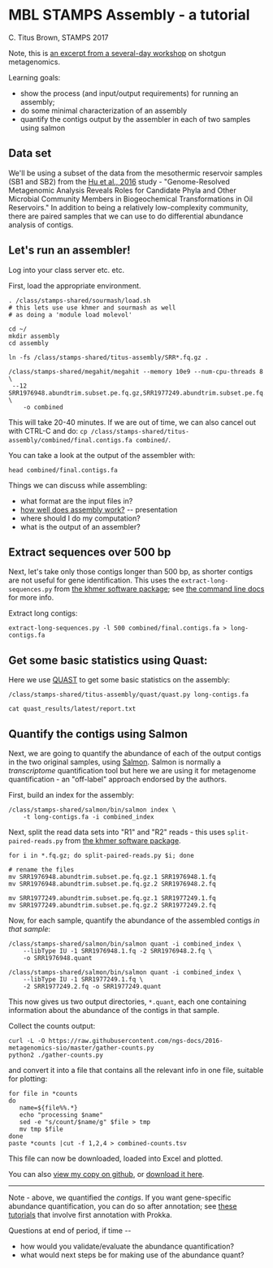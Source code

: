 # MBL STAMPS Assembly - a tutorial

C. Titus Brown, STAMPS 2017

Note, this is [an excerpt from a several-day workshop](http://2017-dibsi-metagenomics.readthedocs.io/) on shotgun metagenomics.

Learning goals:

* show the process (and input/output requirements) for running an assembly;
* do some minimal characterization of an assembly
* quantify the contigs output by the assembler in each of two samples using salmon

## Data set

We'll be using a subset of the data from the mesothermic reservoir samples (SB1 and SB2) from the [Hu et al., 2016](http://mbio.asm.org/content/7/1/e01669-15.full) study - "Genome-Resolved Metagenomic Analysis Reveals Roles for Candidate Phyla and Other Microbial Community Members in Biogeochemical Transformations in Oil Reservoirs." In addition to being a relatively low-complexity community, there are paired samples that we can use to do differential abundance analysis of contigs.

## Let's run an assembler!

Log into your class server etc. etc.

First, load the appropriate environment.
```
. /class/stamps-shared/sourmash/load.sh
# this lets use use khmer and sourmash as well
# as doing a 'module load molevol'

cd ~/
mkdir assembly
cd assembly

ln -fs /class/stamps-shared/titus-assembly/SRR*.fq.gz .

/class/stamps-shared/megahit/megahit --memory 10e9 --num-cpu-threads 8 \
 --12 SRR1976948.abundtrim.subset.pe.fq.gz,SRR1977249.abundtrim.subset.pe.fq.gz \
    -o combined
```

This will take 20-40 minutes.  If we are out of time, we can also cancel out with CTRL-C and do: `cp /class/stamps-shared/titus-assembly/combined/final.contigs.fa combined/`.

You can take a look at the output of the assembler with:
```
head combined/final.contigs.fa
```

Things we can discuss while assembling:

* what format are the input files in?
* [how well does assembly work?](https://osf.io/4a2k3/) -- presentation
* where should I do my computation?
* what is the output of an assembler?


## Extract sequences over 500 bp

Next, let's take only those contigs longer than 500 bp, as shorter contigs are not useful for gene identification.  This uses the `extract-long-sequences.py` from [the khmer software package](https://khmer.readthedocs.io); see [the command line docs](https://khmer.readthedocs.io/en/stable/user/scripts.html) for more info.

Extract long contigs:

```
extract-long-sequences.py -l 500 combined/final.contigs.fa > long-contigs.fa
```

## Get some basic statistics using Quast:

Here we use [QUAST](http://bioinf.spbau.ru/quast) to get some basic statistics on the assembly:

```
/class/stamps-shared/titus-assembly/quast/quast.py long-contigs.fa

cat quast_results/latest/report.txt
```

## Quantify the contigs using Salmon

Next, we are going to quantify the abundance of each of the output contigs in the two original samples, using [Salmon](https://salmon.readthedocs.io/en/latest/). Salmon is normally a *transcriptome* quantification tool but here we are using it for metagenome quantification - an "off-label" approach endorsed by the authors.

First, build an index for the assembly:
```
/class/stamps-shared/salmon/bin/salmon index \
    -t long-contigs.fa -i combined_index
```

Next, split the read data sets into "R1" and "R2" reads - this uses `split-paired-reads.py` from [the khmer software package](https://khmer.readthedocs.io).

```
for i in *.fq.gz; do split-paired-reads.py $i; done

# rename the files
mv SRR1976948.abundtrim.subset.pe.fq.gz.1 SRR1976948.1.fq
mv SRR1976948.abundtrim.subset.pe.fq.gz.2 SRR1976948.2.fq

mv SRR1977249.abundtrim.subset.pe.fq.gz.1 SRR1977249.1.fq
mv SRR1977249.abundtrim.subset.pe.fq.gz.2 SRR1977249.2.fq
```

Now, for each sample, quantify the abundance of the assembled contigs *in that sample*:

```
/class/stamps-shared/salmon/bin/salmon quant -i combined_index \
    --libType IU -1 SRR1976948.1.fq -2 SRR1976948.2.fq \
    -o SRR1976948.quant

/class/stamps-shared/salmon/bin/salmon quant -i combined_index \
    --libType IU -1 SRR1977249.1.fq \
    -2 SRR1977249.2.fq -o SRR1977249.quant
```

This now gives us two output directories, `*.quant`, each one containing information about the abundance of the contigs in that sample.

Collect the counts output:

```
curl -L -O https://raw.githubusercontent.com/ngs-docs/2016-metagenomics-sio/master/gather-counts.py
python2 ./gather-counts.py
```

and convert it into a file that contains all the relevant info in one file, suitable for plotting:

```
for file in *counts
do
   name=${file%%.*}
   echo "processing $name"
   sed -e "s/count/$name/g" $file > tmp
   mv tmp $file
done
paste *counts |cut -f 1,2,4 > combined-counts.tsv
```

This file can now be downloaded, loaded into Excel and plotted.

You can also [view my copy on github](https://github.com/ngs-docs/2017-mbl-stamps/blob/master/combined-counts.tsv), or [download it here](https://raw.githubusercontent.com/ngs-docs/2017-mbl-stamps/master/combined-counts.tsv).

----

Note - above, we quantified the *contigs*.  If you want gene-specific abundance quantification, you can do so after annotation; see [these tutorials](https://2017-dibsi-metagenomics.readthedocs.io/en/latest/#thursday-day-4) that involve first annotation with Prokka.

Questions at end of period, if time --

* how would you validate/evaluate the abundance quantification?
* what would next steps be for making use of the abundance quant?
